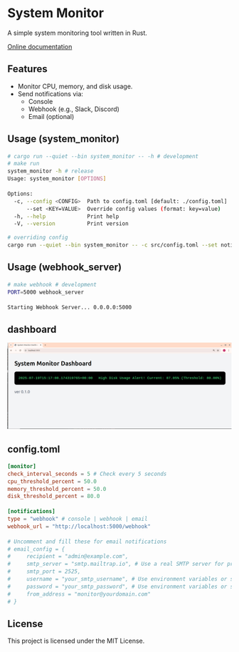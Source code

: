 # System Monitor

A simple system monitoring tool written in Rust.

[Online documentation](https://scatarinos.github.io/rust-system-monitor/system_monitor/)

## Features

- Monitor CPU, memory, and disk usage.
- Send notifications via:
  - Console
  - Webhook (e.g., Slack, Discord)
  - Email (optional)

## Usage (system_monitor)
```bash
# cargo run --quiet --bin system_monitor -- -h # development
# make run
system_monitor -h # release
Usage: system_monitor [OPTIONS]

Options:
  -c, --config <CONFIG>  Path to config.toml [default: ./config.toml]
      --set <KEY=VALUE>  Override config values (format: key=value)
  -h, --help             Print help
  -V, --version          Print version
```

```bash
# overriding config 
cargo run --quiet --bin system_monitor -- -c src/config.toml --set notifications.type=webhook --set monitor.cpu_threshold_percent=20
```

## Usage (webhook_server)
```bash
# make webhook # development
PORT=5000 webhook_server

Starting Webhook Server... 0.0.0.0:5000
```

## dashboard
![Dashboard](static/images/dashboard..png)


## config.toml
```toml
[monitor]
check_interval_seconds = 5 # Check every 5 seconds
cpu_threshold_percent = 50.0
memory_threshold_percent = 50.0
disk_threshold_percent = 80.0

[notifications]
type = "webhook" # console | webhook | email
webhook_url = "http://localhost:5000/webhook"

# Uncomment and fill these for email notifications
# email_config = {
#     recipient = "admin@example.com",
#     smtp_server = "smtp.mailtrap.io", # Use a real SMTP server for production
#     smtp_port = 2525,
#     username = "your_smtp_username", # Use environment variables or secure config for production
#     password = "your_smtp_password", # Use environment variables or secure config for production
#     from_address = "monitor@yourdomain.com"
# }
```

## License

This project is licensed under the MIT License.